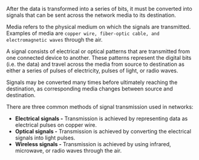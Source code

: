 After the data is transformed into a series of bits, it must be converted into signals that can be sent across the network media to its destination.

Media refers to the physical medium on which the signals are transmitted. Examples of media are `copper wire, fiber-optic cable, and electromagnetic waves` through the air. 

A signal consists of electrical or optical patterns that are transmitted from one connected device to another. These patterns represent the digital bits (i.e. the data) and travel across the media from source to destination as either a series of pulses of electricity, pulses of light, or radio waves. 

Signals may be converted many times before ultimately reaching the destination, as corresponding media changes between source and destination.

There are three common methods of signal transmission used in networks: 

- **Electrical signals -** Transmission is achieved by representing data as electrical pulses on copper wire.
- **Optical signals -** Transmission is achieved by converting the electrical signals into light pulses.
- **Wireless signals -** Transmission is achieved by using infrared, microwave, or radio waves through the air.


